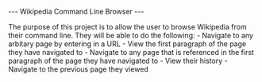 --- Wikipedia Command Line Browser ---

The purpose of this project is to allow the user to browse Wikipedia from their command line. They will be able to do the following:
	- Navigate to any arbitary page by entering in a URL
	- View the first paragraph of the page they have navigated to
	- Navigate to any page that is referenced in the first paragraph of the page they have navigated to
	- View their history
	- Navigate to the previous page they viewed